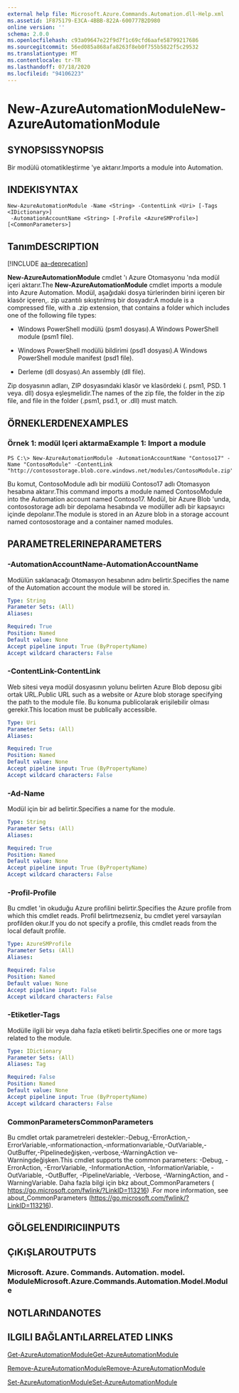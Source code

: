 ```yaml
---
external help file: Microsoft.Azure.Commands.Automation.dll-Help.xml
ms.assetid: 1F875179-E3CA-4BBB-822A-600777B2D980
online version: ''
schema: 2.0.0
ms.openlocfilehash: c93a09647e22f9d7f1c69cfd6aafe58799217686
ms.sourcegitcommit: 56ed085a868afa8263f8eb0f755b5822f5c29532
ms.translationtype: MT
ms.contentlocale: tr-TR
ms.lasthandoff: 07/18/2020
ms.locfileid: "94106223"
---
```

# <span data-ttu-id="6ab06-101">New-AzureAutomationModule</span><span class="sxs-lookup"><span data-stu-id="6ab06-101">New-AzureAutomationModule</span></span>

## <span data-ttu-id="6ab06-102">SYNOPSIS</span><span class="sxs-lookup"><span data-stu-id="6ab06-102">SYNOPSIS</span></span>

<span data-ttu-id="6ab06-103">Bir modülü otomatikleştirme 'ye aktarır.</span><span class="sxs-lookup"><span data-stu-id="6ab06-103">Imports a module into Automation.</span></span>

## <span data-ttu-id="6ab06-104">INDEKI</span><span class="sxs-lookup"><span data-stu-id="6ab06-104">SYNTAX</span></span>

```
New-AzureAutomationModule -Name <String> -ContentLink <Uri> [-Tags <IDictionary>]
 -AutomationAccountName <String> [-Profile <AzureSMProfile>] [<CommonParameters>]
```

## <span data-ttu-id="6ab06-105">Tanım</span><span class="sxs-lookup"><span data-stu-id="6ab06-105">DESCRIPTION</span></span>

[!INCLUDE [aa-deprecation](../include/aa-deprecation.md)]

<span data-ttu-id="6ab06-106">**New-AzureAutomationModule** cmdlet 'ı Azure Otomasyonu 'nda modül içeri aktarır.</span><span class="sxs-lookup"><span data-stu-id="6ab06-106">The **New-AzureAutomationModule** cmdlet imports a module into Azure Automation.</span></span>
<span data-ttu-id="6ab06-107">Modül, aşağıdaki dosya türlerinden birini içeren bir klasör içeren,. zip uzantılı sıkıştırılmış bir dosyadır:</span><span class="sxs-lookup"><span data-stu-id="6ab06-107">A module is a compressed file, with a .zip extension, that contains a folder which includes one of the following file types:</span></span>

- <span data-ttu-id="6ab06-108">Windows PowerShell modülü (psm1 dosyası).</span><span class="sxs-lookup"><span data-stu-id="6ab06-108">A Windows PowerShell module (psm1 file).</span></span> 

- <span data-ttu-id="6ab06-109">Windows PowerShell modülü bildirimi (psd1 dosyası).</span><span class="sxs-lookup"><span data-stu-id="6ab06-109">A Windows PowerShell module manifest (psd1 file).</span></span> 

- <span data-ttu-id="6ab06-110">Derleme (dll dosyası).</span><span class="sxs-lookup"><span data-stu-id="6ab06-110">An assembly (dll file).</span></span>

<span data-ttu-id="6ab06-111">Zip dosyasının adları, ZIP dosyasındaki klasör ve klasördeki (. psm1, PSD. 1 veya. dll) dosya eşleşmelidir.</span><span class="sxs-lookup"><span data-stu-id="6ab06-111">The names of the zip file, the folder in the zip file, and file in the folder (.psm1, psd.1, or .dll) must match.</span></span>

## <span data-ttu-id="6ab06-112">ÖRNEKLERDEN</span><span class="sxs-lookup"><span data-stu-id="6ab06-112">EXAMPLES</span></span>

### <span data-ttu-id="6ab06-113">Örnek 1: modül Içeri aktarma</span><span class="sxs-lookup"><span data-stu-id="6ab06-113">Example 1: Import a module</span></span>
```
PS C:\> New-AzureAutomationModule -AutomationAccountName "Contoso17" -Name "ContosoModule" -ContentLink "http://contosostorage.blob.core.windows.net/modules/ContosoModule.zip"
```

<span data-ttu-id="6ab06-114">Bu komut, ContosoModule adlı bir modülü Contoso17 adlı Otomasyon hesabına aktarır.</span><span class="sxs-lookup"><span data-stu-id="6ab06-114">This command imports a module named ContosoModule into the Automation account named Contoso17.</span></span>
<span data-ttu-id="6ab06-115">Modül, bir Azure Blob 'unda, contosostorage adlı bir depolama hesabında ve modüller adlı bir kapsayıcı içinde depolanır.</span><span class="sxs-lookup"><span data-stu-id="6ab06-115">The module is stored in an Azure blob in a storage account named contosostorage and a container named modules.</span></span>

## <span data-ttu-id="6ab06-116">PARAMETRELERINE</span><span class="sxs-lookup"><span data-stu-id="6ab06-116">PARAMETERS</span></span>

### <span data-ttu-id="6ab06-117">-AutomationAccountName</span><span class="sxs-lookup"><span data-stu-id="6ab06-117">-AutomationAccountName</span></span>
<span data-ttu-id="6ab06-118">Modülün saklanacağı Otomasyon hesabının adını belirtir.</span><span class="sxs-lookup"><span data-stu-id="6ab06-118">Specifies the name of the Automation account the module will be stored in.</span></span>

```yaml
Type: String
Parameter Sets: (All)
Aliases: 

Required: True
Position: Named
Default value: None
Accept pipeline input: True (ByPropertyName)
Accept wildcard characters: False
```

### <span data-ttu-id="6ab06-119">-ContentLink</span><span class="sxs-lookup"><span data-stu-id="6ab06-119">-ContentLink</span></span>
<span data-ttu-id="6ab06-120">Web sitesi veya modül dosyasının yolunu belirten Azure Blob deposu gibi ortak URL.</span><span class="sxs-lookup"><span data-stu-id="6ab06-120">Public URL such as a website or Azure blob storage specifying the path to the module file.</span></span>
<span data-ttu-id="6ab06-121">Bu konuma publicolarak erişilebilir olması gerekir.</span><span class="sxs-lookup"><span data-stu-id="6ab06-121">This location must be publically accessible.</span></span>

```yaml
Type: Uri
Parameter Sets: (All)
Aliases: 

Required: True
Position: Named
Default value: None
Accept pipeline input: True (ByPropertyName)
Accept wildcard characters: False
```

### <span data-ttu-id="6ab06-122">-Ad</span><span class="sxs-lookup"><span data-stu-id="6ab06-122">-Name</span></span>
<span data-ttu-id="6ab06-123">Modül için bir ad belirtir.</span><span class="sxs-lookup"><span data-stu-id="6ab06-123">Specifies a name for the module.</span></span>

```yaml
Type: String
Parameter Sets: (All)
Aliases: 

Required: True
Position: Named
Default value: None
Accept pipeline input: True (ByPropertyName)
Accept wildcard characters: False
```

### <span data-ttu-id="6ab06-124">-Profil</span><span class="sxs-lookup"><span data-stu-id="6ab06-124">-Profile</span></span>
<span data-ttu-id="6ab06-125">Bu cmdlet 'in okuduğu Azure profilini belirtir.</span><span class="sxs-lookup"><span data-stu-id="6ab06-125">Specifies the Azure profile from which this cmdlet reads.</span></span>
<span data-ttu-id="6ab06-126">Profil belirtmezseniz, bu cmdlet yerel varsayılan profilden okur.</span><span class="sxs-lookup"><span data-stu-id="6ab06-126">If you do not specify a profile, this cmdlet reads from the local default profile.</span></span>

```yaml
Type: AzureSMProfile
Parameter Sets: (All)
Aliases: 

Required: False
Position: Named
Default value: None
Accept pipeline input: False
Accept wildcard characters: False
```

### <span data-ttu-id="6ab06-127">-Etiketler</span><span class="sxs-lookup"><span data-stu-id="6ab06-127">-Tags</span></span>
<span data-ttu-id="6ab06-128">Modülle ilgili bir veya daha fazla etiketi belirtir.</span><span class="sxs-lookup"><span data-stu-id="6ab06-128">Specifies one or more tags related to the module.</span></span>

```yaml
Type: IDictionary
Parameter Sets: (All)
Aliases: Tag

Required: False
Position: Named
Default value: None
Accept pipeline input: True (ByPropertyName)
Accept wildcard characters: False
```

### <span data-ttu-id="6ab06-129">CommonParameters</span><span class="sxs-lookup"><span data-stu-id="6ab06-129">CommonParameters</span></span>
<span data-ttu-id="6ab06-130">Bu cmdlet ortak parametreleri destekler:-Debug,-ErrorAction,-ErrorVariable,-ınformationaction,-ınformationvariable,-OutVariable,-OutBuffer,-Pipelinedeğişken,-verbose,-WarningAction ve-Warningdeğişken.</span><span class="sxs-lookup"><span data-stu-id="6ab06-130">This cmdlet supports the common parameters: -Debug, -ErrorAction, -ErrorVariable, -InformationAction, -InformationVariable, -OutVariable, -OutBuffer, -PipelineVariable, -Verbose, -WarningAction, and -WarningVariable.</span></span> <span data-ttu-id="6ab06-131">Daha fazla bilgi için bkz about_CommonParameters ( https://go.microsoft.com/fwlink/?LinkID=113216) .</span><span class="sxs-lookup"><span data-stu-id="6ab06-131">For more information, see about_CommonParameters (https://go.microsoft.com/fwlink/?LinkID=113216).</span></span>

## <span data-ttu-id="6ab06-132">GÖLGELENDIRICI</span><span class="sxs-lookup"><span data-stu-id="6ab06-132">INPUTS</span></span>

## <span data-ttu-id="6ab06-133">ÇıKıŞLAR</span><span class="sxs-lookup"><span data-stu-id="6ab06-133">OUTPUTS</span></span>

### <span data-ttu-id="6ab06-134">Microsoft. Azure. Commands. Automation. model. Module</span><span class="sxs-lookup"><span data-stu-id="6ab06-134">Microsoft.Azure.Commands.Automation.Model.Module</span></span>

## <span data-ttu-id="6ab06-135">NOTLARıNDA</span><span class="sxs-lookup"><span data-stu-id="6ab06-135">NOTES</span></span>

## <span data-ttu-id="6ab06-136">ILGILI BAĞLANTıLAR</span><span class="sxs-lookup"><span data-stu-id="6ab06-136">RELATED LINKS</span></span>

[<span data-ttu-id="6ab06-137">Get-AzureAutomationModule</span><span class="sxs-lookup"><span data-stu-id="6ab06-137">Get-AzureAutomationModule</span></span>](./Get-AzureAutomationModule.md)

[<span data-ttu-id="6ab06-138">Remove-AzureAutomationModule</span><span class="sxs-lookup"><span data-stu-id="6ab06-138">Remove-AzureAutomationModule</span></span>](./Remove-AzureAutomationModule.md)

[<span data-ttu-id="6ab06-139">Set-AzureAutomationModule</span><span class="sxs-lookup"><span data-stu-id="6ab06-139">Set-AzureAutomationModule</span></span>](./Set-AzureAutomationModule.md)



